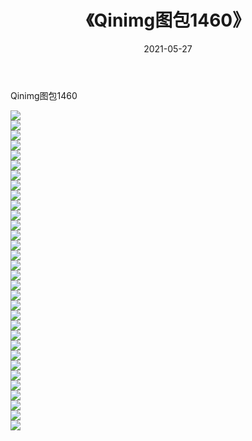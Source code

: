 ﻿---
layout: post
title:  《Qinimg图包1460》
date:   2021-05-27
img: http://imgx.orgx.ga/Qinimg图包/Qinimg图包1460/000.jpg
categories: [美女, 清纯, 唯美]
---

Qinimg图包1460

 ![](http://imgx.orgx.ga/Qinimg图包/Qinimg图包1460/001.jpg) <br>![](http://imgx.orgx.ga/Qinimg图包/Qinimg图包1460/002.jpg) <br>![](http://imgx.orgx.ga/Qinimg图包/Qinimg图包1460/003.jpg) <br>![](http://imgx.orgx.ga/Qinimg图包/Qinimg图包1460/004.jpg) <br>![](http://imgx.orgx.ga/Qinimg图包/Qinimg图包1460/005.jpg) <br>![](http://imgx.orgx.ga/Qinimg图包/Qinimg图包1460/006.jpg) <br>![](http://imgx.orgx.ga/Qinimg图包/Qinimg图包1460/007.jpg) <br>![](http://imgx.orgx.ga/Qinimg图包/Qinimg图包1460/008.jpg) <br>![](http://imgx.orgx.ga/Qinimg图包/Qinimg图包1460/009.jpg) <br>![](http://imgx.orgx.ga/Qinimg图包/Qinimg图包1460/010.jpg) <br>![](http://imgx.orgx.ga/Qinimg图包/Qinimg图包1460/011.jpg) <br>![](http://imgx.orgx.ga/Qinimg图包/Qinimg图包1460/012.jpg) <br>![](http://imgx.orgx.ga/Qinimg图包/Qinimg图包1460/013.jpg) <br>![](http://imgx.orgx.ga/Qinimg图包/Qinimg图包1460/014.jpg) <br>![](http://imgx.orgx.ga/Qinimg图包/Qinimg图包1460/015.jpg) <br>![](http://imgx.orgx.ga/Qinimg图包/Qinimg图包1460/016.jpg) <br>![](http://imgx.orgx.ga/Qinimg图包/Qinimg图包1460/017.jpg) <br>![](http://imgx.orgx.ga/Qinimg图包/Qinimg图包1460/018.jpg) <br>![](http://imgx.orgx.ga/Qinimg图包/Qinimg图包1460/019.jpg) <br>![](http://imgx.orgx.ga/Qinimg图包/Qinimg图包1460/020.jpg) <br>![](http://imgx.orgx.ga/Qinimg图包/Qinimg图包1460/021.jpg) <br>![](http://imgx.orgx.ga/Qinimg图包/Qinimg图包1460/022.jpg) <br>![](http://imgx.orgx.ga/Qinimg图包/Qinimg图包1460/023.jpg) <br>![](http://imgx.orgx.ga/Qinimg图包/Qinimg图包1460/024.jpg) <br>![](http://imgx.orgx.ga/Qinimg图包/Qinimg图包1460/025.jpg) <br>![](http://imgx.orgx.ga/Qinimg图包/Qinimg图包1460/026.jpg) <br>![](http://imgx.orgx.ga/Qinimg图包/Qinimg图包1460/027.jpg) <br>![](http://imgx.orgx.ga/Qinimg图包/Qinimg图包1460/028.jpg) <br>![](http://imgx.orgx.ga/Qinimg图包/Qinimg图包1460/029.jpg) <br>![](http://imgx.orgx.ga/Qinimg图包/Qinimg图包1460/030.jpg) <br>![](http://imgx.orgx.ga/Qinimg图包/Qinimg图包1460/031.jpg) <br>![](http://imgx.orgx.ga/Qinimg图包/Qinimg图包1460/032.jpg) <br>